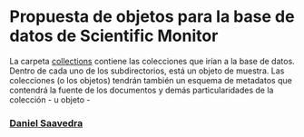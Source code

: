 # Propuesta de objetos para la base de datos de Scientific Monitor


La carpeta [collections](./collections) contiene las colecciones que irían a la base de datos. Dentro de cada uno de los subdirectorios, está un objeto de muestra. Las colecciones (o los objetos) tendrán también un esquema de metadatos que contendrá la fuente de los documentos y demás particularidades de la colección - u objeto -

### [Daniel Saavedra](mailto:community.manager@xcientia.com)
